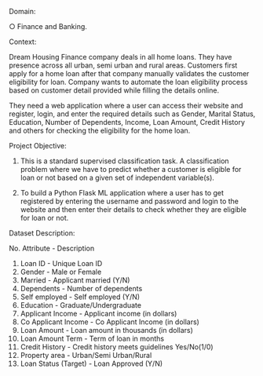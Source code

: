 Domain:
  
  ○ Finance and Banking.

Context:

Dream Housing Finance company deals in all home loans. They have presence
across all urban, semi urban and rural areas. Customers first apply for a home
loan after that company manually validates the customer eligibility for loan.
Company wants to automate the loan eligibility process based on customer
detail provided while filling the details online.

They need a web application where a user can access their website and
register, login, and enter the required details such as Gender, Marital Status,
Education, Number of Dependents, Income, Loan Amount, Credit History and
others for checking the eligibility for the home loan.

Project Objective:

1) This is a standard supervised classification task. A classification problem
where we have to predict whether a customer is eligible for loan or not based on
a given set of independent variable(s).

2) To build a Python Flask ML application where a user has to get registered by
entering the username and password and login to the website and then enter
their details to check whether they are eligible for loan or not.

Dataset Description:

No. Attribute - Description
1. Loan ID - Unique Loan ID
2. Gender - Male or Female
3. Married - Applicant married (Y/N)
4. Dependents - Number of dependents
5. Self employed - Self employed (Y/N)
6. Education - Graduate/Undergraduate
7. Applicant Income - Applicant income (in dollars)
8. Co Applicant Income - Co Applicant Income (in dollars)
9. Loan Amount - Loan amount in thousands (in dollars)
10. Loan Amount Term - Term of loan in months
11. Credit History - Credit history meets guidelines Yes/No(1/0)
12. Property area - Urban/Semi Urban/Rural
13. Loan Status (Target) - Loan Approved (Y/N)

